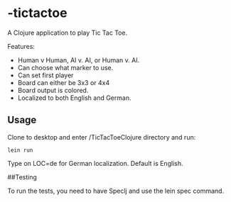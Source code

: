 # -tictactoe

A Clojure application to play Tic Tac Toe.

Features:

* Human v Human, AI v. AI, or Human v. AI.
* Can choose what marker to use.
* Can set first player
* Board can either be 3x3 or 4x4
* Board output is colored.
* Localized to both English and German.

## Usage

Clone to desktop and enter /TicTacToeClojure directory and run:

```
lein run
```

Type on LOC=de for German localization. Default is English.

##Testing

To run the tests, you need to have Speclj and use the lein spec command.
